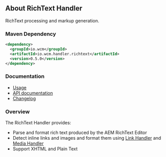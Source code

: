 ## About RichText Handler

RichText processing and markup generation.


### Maven Dependency

```xml
<dependency>
  <groupId>io.wcm</groupId>
  <artifactId>io.wcm.handler.richtext</artifactId>
  <version>0.5.0</version>
</dependency>
```

### Documentation

* [Usage][usage]
* [API documentation][apidocs]
* [Changelog][changelog]


### Overview

The RichText Handler provides:

* Parse and format rich text produced by the AEM RichText Editor
* Detect inline links and images and format them using [Link Handler][link-handler] and [Media Handler][media-handler]
* Support XHTML and Plain Text


[usage]: usage.html
[apidocs]: apidocs/
[changelog]: changes-report.html
[link-handler]: ../link/
[media-handler]: ../media/
